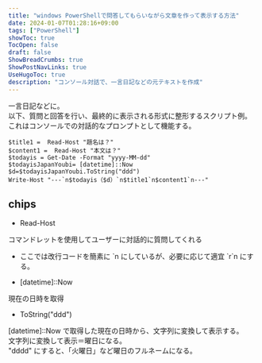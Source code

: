 ```yaml
---
title: "windows PowerShellで問答してもらいながら文章を作って表示する方法"
date: 2024-01-07T01:28:16+09:00
tags: ["PowerShell"]
showToc: true
TocOpen: false
draft: false
ShowBreadCrumbs: true
ShowPostNavLinks: true
UseHugoToc: true
description: "コンソール対話で、一言日記などの元テキストを作成"
---
```


一言日記などに。  
以下、質問と回答を行い、最終的に表示される形式に整形するスクリプト例。  
これはコンソールでの対話的なプロンプトとして機能する。

```
$title1 =  Read-Host "題名は？"
$content1 =  Read-Host "本文は？"
$todayis = Get-Date -Format "yyyy-MM-dd"
$todayisJapanYoubi= [datetime]::Now
$d=$todayisJapanYoubi.ToString("ddd")
Write-Host "---`n$todayis（$d）`n$title1`n$content1`n---"
```

## chips

- Read-Host

コマンドレットを使用してユーザーに対話的に質問してくれる

- ここでは改行コードを簡素に \`n にしているが、必要に応じて適宜 \`r\`n にする。

- \[datetime\]::Now

現在の日時を取得

- ToString("ddd")

\[datetime\]::Now で取得した現在の日時から、文字列に変換して表示する。  
文字列に変換して表示＝曜日になる。  
"dddd" にすると、「火曜日」など曜日のフルネームになる。